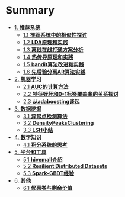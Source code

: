 # Summary

* [1. **推荐系统**]()
  * [1.1 **推荐系统中的相似性探讨**](rec-sys/推荐系统中的相似性探讨.md)
  * [1.2 **LDA原理和实践**](NLP/LDA原理和实践.md)
  * [1.3 **离线在线打通方案分析**](rec-sys/离线在线打通方案分析.md)
  * [1.4 **热传导原理和实践**](rec-sys/热传导原理和实践.md)
  * [1.5 **bandit算法改进和实践**](rec-sys/bandit算法改进和实践.md)
  * [1.6 **先后验分离AR算法实践**](rec-sys/先后验分离AR算法实践.md)
* [2. **机器学习**]()
  * [2.1 **AUC的计算方法**](ml/AUC的计算方法.md)
  * [2.2 **特征好坏和0-1标签覆盖率的关系探讨**](ml/特征好坏和0-1标签覆盖率的关系探讨.md)
  * [2.3 **从adaboosting谈起**](ml/从adaboosting谈起.md)
* [3. **数据挖掘**]()
  * [3.1 **异常点检测算法**](dm/异常点检测算法.md)
  * [3.2 **DensityPeaksClustering**](dm/DensityPeaksClustering.md)
  * [3.3 **LSH小结**](dm/LSH小结.md)
* [4. **数学知识**]()
  * [4.1 **积分系统的思考**](math/积分系统的思考.md)
* [5. **平台和工具**]()
  * [5.1 **hivemall介绍**]()
  * [5.2 **Resilient Distributed Datasets**](spark/RDD设计思路.md)
  * [5.3 **Spark-GBDT经验**](spark/GBDT.md)
* [6. **其他**]()
  * [6.1 **优惠券与剩余价值**](econ/优惠券与剩余价值.md)

